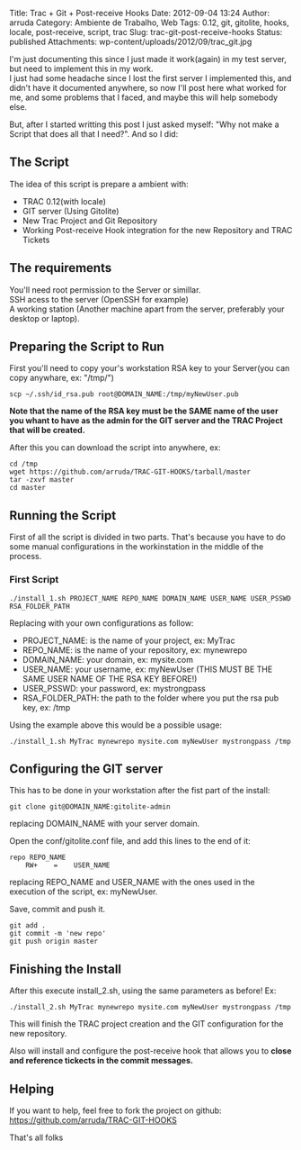 Title: Trac + Git + Post-receive Hooks
Date: 2012-09-04 13:24
Author: arruda
Category: Ambiente de Trabalho, Web
Tags: 0.12, git, gitolite, hooks, locale, post-receive, script, trac
Slug: trac-git-post-receive-hooks
Status: published
Attachments: wp-content/uploads/2012/09/trac_git.jpg

I'm just documenting this since I just made it work(again) in my test server, but need to implement this in my work.  
I just had some headache since I lost the first server I implemented this, and didn't have it documented anywhere, so now I'll post here what worked for me, and some problems that I faced, and maybe this will help somebody else.

But, after I started writting this post I just asked myself: "Why not make a Script that does all that I need?". And so I did:

The Script
----------

The idea of this script is prepare a ambient with:

-   TRAC 0.12(with locale)
-   GIT server (Using Gitolite)
-   New Trac Project and Git Repository
-   Working Post-receive Hook integration for the new Repository and TRAC Tickets

The requirements
----------------

You'll need root permission to the Server or simillar.  
SSH acess to the server (OpenSSH for example)  
A working station (Another machine apart from the server, preferably your desktop or laptop).

Preparing the Script to Run
---------------------------

First you'll need to copy your's workstation RSA key to your Server(you can copy anywhare, ex: "/tmp/")

``` {lang="shell"}
scp ~/.ssh/id_rsa.pub root@DOMAIN_NAME:/tmp/myNewUser.pub
```

**Note that the name of the RSA key must be the SAME name of the user you whant to have as the admin for the GIT server and the TRAC Project that will be created.**

After this you can download the script into anywhere, ex:

``` {lang="shell"}
cd /tmp
wget https://github.com/arruda/TRAC-GIT-HOOKS/tarball/master
tar -zxvf master
cd master
```

Running the Script
------------------

First of all the script is divided in two parts. That's because you have to do some manual configurations in the workinstation in the middle of the process.

### First Script

``` {lang="shell"}
./install_1.sh PROJECT_NAME REPO_NAME DOMAIN_NAME USER_NAME USER_PSSWD RSA_FOLDER_PATH
```

Replacing with your own configurations as follow:

-   PROJECT\_NAME: is the name of your project, ex: MyTrac
-   REPO\_NAME: is the name of your repository, ex: mynewrepo
-   DOMAIN\_NAME: your domain, ex: mysite.com
-   USER\_NAME: your username, ex: myNewUser (THIS MUST BE THE SAME USER NAME OF THE RSA KEY BEFORE!)
-   USER\_PSSWD: your password, ex: mystrongpass
-   RSA\_FOLDER\_PATH: the path to the folder where you put the rsa pub key, ex: /tmp

Using the example above this would be a possible usage:

``` {lang="shell"}
./install_1.sh MyTrac mynewrepo mysite.com myNewUser mystrongpass /tmp
```

Configuring the GIT server
--------------------------

This has to be done in your workstation after the fist part of the install:

``` {lang="shell"}
git clone git@DOMAIN_NAME:gitolite-admin
```

replacing DOMAIN\_NAME with your server domain.

Open the conf/gitolite.conf file, and add this lines to the end of it:

``` {lang="shell"}
repo REPO_NAME
    RW+    =    USER_NAME
```

replacing REPO\_NAME and USER\_NAME with the ones used in the execution of the script, ex: myNewUser.

Save, commit and push it.

``` {lang="shell"}
git add . 
git commit -m 'new repo' 
git push origin master
```

Finishing the Install
---------------------

After this execute install\_2.sh, using the same parameters as before! Ex:

``` {lang="shell"}
./install_2.sh MyTrac mynewrepo mysite.com myNewUser mystrongpass /tmp
```

This will finish the TRAC project creation and the GIT configuration for the new repository.

Also will install and configure the post-receive hook that allows you to **close and reference tickects in the commit messages.**

Helping
-------

If you want to help, feel free to fork the project on github:  
<https://github.com/arruda/TRAC-GIT-HOOKS>

That's all folks

